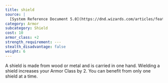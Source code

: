 ```yaml
---
title: shield
source: |
  [System Reference Document 5.0](https://dnd.wizards.com/articles/features/systems-reference-document-srd)
category: Armor
subcategory: Shield
cost: 10
armor_class: +2
strength_requirement: ---
stealth_disadvantage: false
weight: 6
---
```


A shield is made from wood or metal and is carried in one hand. Wielding a shield increases your Armor Class by 2. You can benefit from only one shield at a time.
